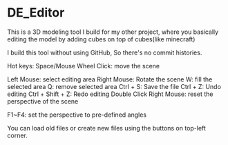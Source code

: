 # DE_Editor
This is a 3D modeling tool I build for my other project,
where you basically editing the model by adding cubes on top of cubes(like minecraft)

I build this tool without using GitHub,
So there's no commit histories.

Hot keys:
Space/Mouse Wheel Click: move the scene

Left Mouse: select editing area
Right Mouse: Rotate the scene
W: fill the selected area
Q: remove selected area
Ctrl + S: Save the file
Ctrl + Z: Undo editing
Ctrl + Shift + Z: Redo editing
Double Click Right Mouse: reset the perspective of the scene

F1~F4: set the perspective to pre-defined angles

You can load old files or create new files using the buttons on top-left corner.
